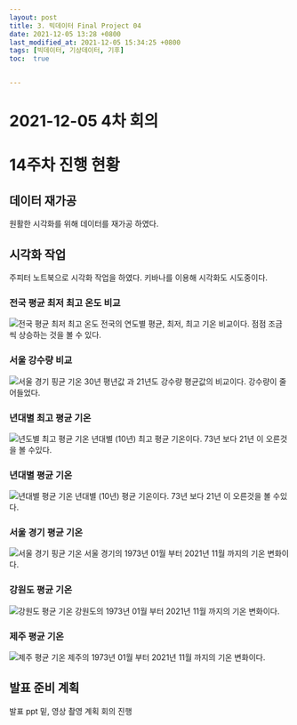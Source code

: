 ```yaml
---
layout: post
title: 3. 빅데이터 Final Project 04
date: 2021-12-05 13:28 +0800
last_modified_at: 2021-12-05 15:34:25 +0800
tags: [빅데이터, 기상데이터, 기후]
toc:  true


---
```


# 2021-12-05 4차 회의
# 14주차 진행 현황

## 데이터 재가공
원활한 시각화를 위해 데이터를 재가공 하였다.

## 시각화 작업
주피터 노트북으로 시각화 작업을 하였다. 
키바나를 이용해 시각화도 시도중이다. 

### 전국 평균 최저 최고 온도 비교
![전국 평균 최저 최고 온도](https://user-images.githubusercontent.com/73586238/144744813-c97234fc-ca28-4ae2-b9c9-432d997b5a4b.png)
전국의 연도별 평균, 최저, 최고 기온 비교이다. 점점 조금씩 상승하는 것을 볼 수 있다.

### 서울 강수량 비교
![서울 경기 핑균 기온](https://user-images.githubusercontent.com/73586238/144744807-dceaf03c-4de6-47bc-9751-e8d3eae1d980.png)
30년 평년값 과 21년도 강수량 평균값의 비교이다. 강수량이 줄어들었다.

### 년대별 최고 평균 기온
![년도별 최고 평균 기온](https://user-images.githubusercontent.com/73586238/144744814-377ac867-7582-439e-86d5-81a7477df64e.png)
년대별 (10년) 최고 평균 기온이다. 73년 보다 21년 이 오른것을 볼 수있다.

### 년대별 평균 기온
![년대별 평균 기온](https://user-images.githubusercontent.com/73586238/144744806-c67a4ed9-6bb1-4fa8-b746-e45a3a521a63.png)
년대별 (10년) 평균 기온이다. 73년 보다 21년 이 오른것을 볼 수있다.

### 서울 경기 평균 기온
![서울 경기 핑균 기온](https://user-images.githubusercontent.com/73586238/144744807-dceaf03c-4de6-47bc-9751-e8d3eae1d980.png)
서울 경기의 1973년 01월 부터 2021년 11월 까지의 기온 변화이다.

### 강원도 평균 기온
![강원도 평균 기온](https://user-images.githubusercontent.com/73586238/144744809-f48798e2-2f77-4da2-8c99-6936b5fda7f7.png)
강원도의 1973년 01월 부터 2021년 11월 까지의 기온 변화이다.

### 제주 평균 기온
![제주 평균 기온](https://user-images.githubusercontent.com/73586238/144744808-e337356f-7b8d-41aa-8351-e1343e273580.png)
제주의 1973년 01월 부터 2021년 11월 까지의 기온 변화이다.

## 발표 준비 계획
발표 ppt 밑, 영상 촬영 계획 회의 진행
